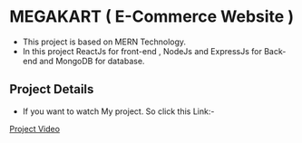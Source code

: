 
# MEGAKART ( E-Commerce Website )

* This project is based on MERN Technology.
* In this project ReactJs for front-end , NodeJs and ExpressJs for Back-end and MongoDB for database.

## Project Details

* If you want to watch My project. So click this Link:- 

<a href="https://mega.nz/file/8bIXTKSB#F5Jy_2I32Sdu0-YW8czLPAMY-Dw_5Z9MFRaDEUnbZgw">Project Video</a>

